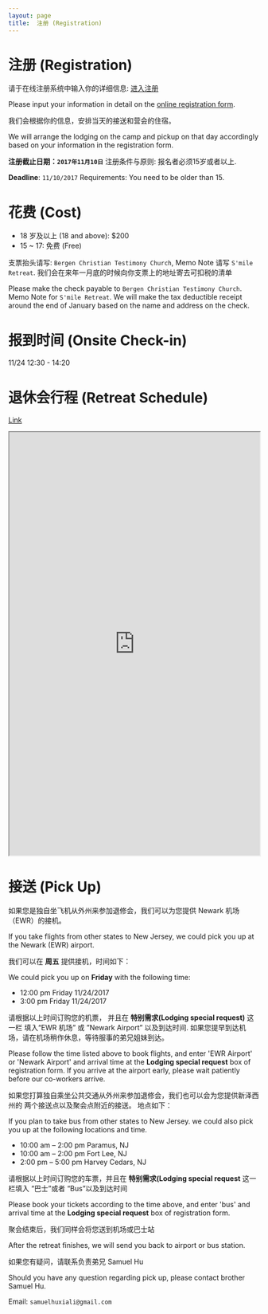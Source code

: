 ```yaml
---
layout: page
title:  注册 (Registration)
---
```


# 注册 (Registration)

请于在线注册系统中输入你的详细信息: [进入注册](register.php)

Please input your information in detail on the
[online registration form](register.php).

我们会根据你的信息，安排当天的接送和营会的住宿。

We will arrange the lodging on the camp and pickup on that day accordingly
based on your information in the registration form.

__注册截止日期：`2017年11月10日`__
注册条件与原则: 报名者必须15岁或者以上.

__Deadline__: `11/10/2017`
Requirements: You need to be older than 15.

# 花费 (Cost)
* 18 岁及以上 (18 and above): $200
* 15 ~ 17: 免费 (Free)

支票抬头请写: `Bergen Christian Testimony Church`, Memo Note 请写
`S'mile Retreat`. 我们会在来年一月底的时候向你支票上的地址寄去可扣税的清单

Please make the check payable to `Bergen Christian Testimony
Church`. Memo Note for `S'mile Retreat`.
We will make the tax deductible receipt around the end of January based
on the name and address on the check.

# 报到时间 (Onsite Check-in)

11/24 12:30 - 14:20

# 退休会行程 (Retreat Schedule)

[Link](https://goo.gl/NVoLjr)

<iframe style="width:100%; height:850px;" src="https://docs.google.com/spreadsheets/d/e/2PACX-1vQWHKxI0Ob5w6oQqISdj5vaN1mgBjuawf3gRHbJA-AhWKmSFqRSMBZgFlRKd91WMozsHxlYptLMYWow/pubhtml?gid=0&amp;single=true&amp;widget=true&amp;headers=false"></iframe>

# 接送 (Pick Up)

如果您是独自坐飞机从外州来参加退修会，我们可以为您提供 Newark 机场（EWR）的接机。

If you take flights from other states to New Jersey, we could pick
you up at the Newark (EWR) airport.

我们可以在 __周五__ 提供接机，时间如下：

We could pick you up on __Friday__ with the following time:

* 12:00 pm Friday 11/24/2017
* 3:00 pm Friday 11/24/2017

请根据以上时间订购您的机票， 并且在 __特别需求(Lodging special request)__ 这一栏
填入“EWR 机场” 或 ”Newark Airport” 以及到达时间.
如果您提早到达机场，请在机场稍作休息，等待服事的弟兄姐妹到达。

Please follow the time listed above to book flights, and enter 'EWR Airport'
or 'Newark Airport'  and arrival time at the __Lodging special request__
box of registration form. If you arrive at the airport early, please wait
patiently before our co-workers arrive.

如果您打算独自乘坐公共交通从外州来参加退修会，我们也可以会为您提供新泽西州的
两个接送点以及聚会点附近的接送。 地点如下：

If you plan to take bus from other states to New Jersey. we could also
pick you up at the following locations and time.

* 10:00 am – 2:00 pm Paramus, NJ
* 10:00 am – 2:00 pm Fort Lee, NJ
* 2:00 pm – 5:00 pm Harvey Cedars, NJ

请根据以上时间订购您的车票，并且在 __特别需求(Lodging special request__ 这一栏填入
“巴士”或者 “Bus”以及到达时间

Please book your tickets according to the time above, and enter
'bus' and arrival time at the __Lodging special request__
box of registration form.

聚会结束后，我们同样会将您送到机场或巴士站

After the retreat finishes, we will send you back to airport or bus
station.

如果您有疑问，请联系负责弟兄 Samuel Hu

Should you have any question regarding pick up, please contact brother
Samuel Hu.

Email: `samuelhuxiali@gmail.com`
